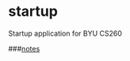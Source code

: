 # startup
Startup application for BYU CS260

###[notes](https://github.com/jaredjaimes/startup/blob/main/notes.md)
